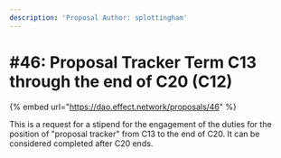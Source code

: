 ```yaml
---
description: 'Proposal Author: splottingham'
---
```


# \#46: Proposal Tracker Term C13 through the end of C20 \(C12\)

{% embed url="https://dao.effect.network/proposals/46" %}

This is a request for a stipend for the engagement of the duties for the position of "proposal tracker" from C13 to the end of C20. It can be considered completed after C20 ends.

